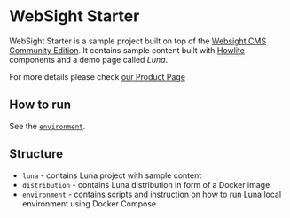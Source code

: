 # WebSight Starter

WebSight Starter is a sample project built on top of the [Websight CMS Community Edition](https://www.websight.io/). It contains sample content built with [Howlite](https://github.com/websight-io/howlite) components and a demo page called _Luna_.

For more details please check [our Product Page](https://www.websight.io)

## How to run
See the [`environment`](https://github.com/websight-io/luna-project/tree/main/environment).

## Structure

- `luna` - contains Luna project with sample content
- `distribution` - contains Luna distribution in form of a Docker image
- `environment` - contains scripts and instruction on how to run Luna local environment using Docker Compose
